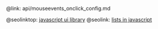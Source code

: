 @link: api/mouseevents_onclick_config.md

@seolinktop: [javascript ui library](https://webix.com)
@seolink: [lists in javascript](https://webix.com/widget/list/)